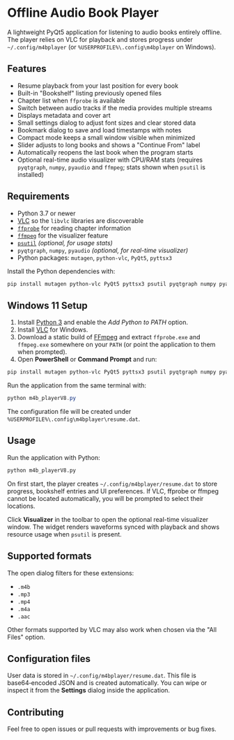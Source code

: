 # Offline Audio Book Player

A lightweight PyQt5 application for listening to audio books entirely offline. The player relies on VLC for playback and stores progress under `~/.config/m4bplayer` (or `%USERPROFILE%\.config\m4bplayer` on Windows).

## Features

- Resume playback from your last position for every book
- Built-in "Bookshelf" listing previously opened files
- Chapter list when `ffprobe` is available
- Switch between audio tracks if the media provides multiple streams
- Displays metadata and cover art
- Small settings dialog to adjust font sizes and clear stored data
- Bookmark dialog to save and load timestamps with notes
- Compact mode keeps a small window visible when minimized
- Slider adjusts to long books and shows a "Continue From" label
- Automatically reopens the last book when the program starts
- Optional real-time audio visualizer with CPU/RAM stats (requires `pyqtgraph`, `numpy`, `pyaudio` and `ffmpeg`; stats shown when `psutil` is installed)

## Requirements

- Python 3.7 or newer
- [VLC](https://www.videolan.org/) so the `libvlc` libraries are discoverable
- [`ffprobe`](https://ffmpeg.org/ffprobe.html) for reading chapter information
- [`ffmpeg`](https://ffmpeg.org/) for the visualizer feature
- [`psutil`](https://pypi.org/project/psutil/) *(optional, for usage stats)*
- `pyqtgraph`, `numpy`, `pyaudio` *(optional, for real-time visualizer)*
- Python packages: `mutagen`, `python-vlc`, `PyQt5`, `pyttsx3`

Install the Python dependencies with:

```bash
pip install mutagen python-vlc PyQt5 pyttsx3 psutil pyqtgraph numpy pyaudio  # optional: psutil and visualizer libs
```

## Windows 11 Setup

1. Install [Python 3](https://www.python.org/downloads/windows/) and enable the *Add Python to PATH* option.
2. Install [VLC](https://www.videolan.org/) for Windows.
3. Download a static build of [FFmpeg](https://www.gyan.dev/ffmpeg/builds/) and extract `ffprobe.exe` and `ffmpeg.exe` somewhere on your `PATH` (or point the application to them when prompted).
4. Open **PowerShell** or **Command Prompt** and run:

```powershell
pip install mutagen python-vlc PyQt5 pyttsx3 psutil pyqtgraph numpy pyaudio  # optional: psutil and visualizer libs
```

Run the application from the same terminal with:

```powershell
python m4b_playerV8.py
```

The configuration file will be created under `%USERPROFILE%\.config\m4bplayer\resume.dat`.

## Usage

Run the application with Python:

```bash
python m4b_playerV8.py
```

On first start, the player creates `~/.config/m4bplayer/resume.dat` to store progress, bookshelf entries and UI preferences. If VLC, ffprobe or ffmpeg cannot be located automatically, you will be prompted to select their locations.

Click **Visualizer** in the toolbar to open the optional real-time visualizer window. The widget renders waveforms synced with playback and shows resource usage when `psutil` is present.

## Supported formats

The open dialog filters for these extensions:

- `.m4b`
- `.mp3`
- `.mp4`
- `.m4a`
- `.aac`

Other formats supported by VLC may also work when chosen via the "All Files" option.

## Configuration files

User data is stored in `~/.config/m4bplayer/resume.dat`. This file is base64‑encoded JSON and is created automatically. You can wipe or inspect it from the **Settings** dialog inside the application.

## Contributing

Feel free to open issues or pull requests with improvements or bug fixes.
